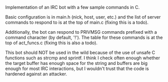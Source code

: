 Implementation of an IRC bot with a few sample commands in C.

Basic configuration is in main.h (nick, host, user, etc.) and the list of server commands to respond to is at the top of main.c (fixing this is a todo).

Additionally, the bot can respond to PRIVMSG commands prefixed with a command character (by default, '!'). The table for these commands is at the top of act_funcs.c (fixing this is also a todo).

This bot should NOT be used in the wild because of the use of unsafe C functions such as strcmp and sprintf. I think I check often enough whether the target buffer has enough space for the string and buffers are big enough for most IRC interactions, but I wouldn't trust that the code is hardened against an attacker.
